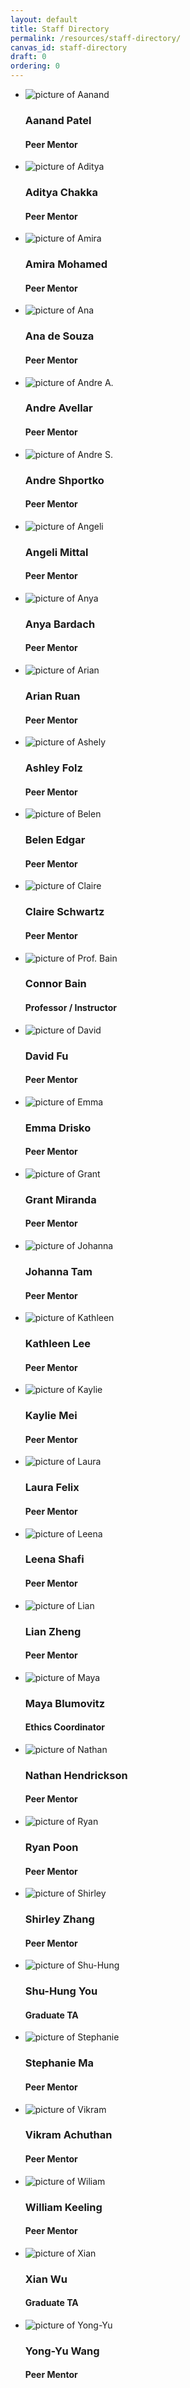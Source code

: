 ```yaml
---
layout: default
title: Staff Directory
permalink: /resources/staff-directory/
canvas_id: staff-directory
draft: 0
ordering: 0
---
```

<ul class = "profiles">
    <li><a><img alt="picture of Aanand" src="{{site.url}}/assets/images/directory/aanand.jpg">
        <span><h3>Aanand Patel</h3><h4>Peer Mentor</h4></span>
    </a></li>
     <li><a><img alt="picture of Aditya" src="{{site.url}}/assets/images/directory/aditya.jpg">
        <span><h3>Aditya Chakka</h3><h4>Peer Mentor</h4></span>
    </a></li>
    <li><a><img alt="picture of Amira" src="{{site.url}}/assets/images/directory/amira.jpg">
        <span><h3>Amira Mohamed</h3><h4>Peer Mentor</h4></span>
    </a></li>
    <li><a><img alt="picture of Ana" src="{{site.url}}/assets/images/directory/ana.jpg">
        <span><h3>Ana de Souza</h3><h4>Peer Mentor</h4></span>
    </a></li>
    <li><a><img alt="picture of Andre A." src="{{site.url}}/assets/images/directory/andre_a.jpg">
        <span><h3>Andre Avellar</h3><h4>Peer Mentor</h4></span>
    </a></li>
    <li><a><img alt="picture of Andre S." src="{{site.url}}/assets/images/directory/andre_s.jpg">
        <span><h3>Andre Shportko</h3><h4>Peer Mentor</h4></span>
    </a></li>
    <li><a><img alt="picture of Angeli" src="{{site.url}}/assets/images/directory/angeli.jpg">
        <span><h3>Angeli Mittal</h3><h4>Peer Mentor</h4></span>
    </a></li>
    <li><a><img alt="picture of Anya" src="{{site.url}}/assets/images/directory/anya.jpg">
        <span><h3>Anya Bardach</h3><h4>Peer Mentor</h4></span>
    </a></li>
    <li><a><img alt="picture of Arian" src="{{site.url}}/assets/images/directory/aria.jpg">
        <span><h3>Arian Ruan</h3><h4>Peer Mentor</h4></span>
    </a></li>
    <li><a><img alt="picture of Ashely" src="{{site.url}}/assets/images/directory/ashley.jpg">
        <span><h3>Ashley Folz</h3><h4>Peer Mentor</h4></span>
    </a></li>
    <li><a><img alt="picture of Belen" src="{{site.url}}/assets/images/directory/belen.jpg">
        <span><h3>Belen Edgar</h3><h4>Peer Mentor</h4></span>
    </a></li>
    <li><a><img alt="picture of Claire" src="{{site.url}}/assets/images/directory/claire.jpg">
        <span><h3>Claire Schwartz</h3><h4>Peer Mentor</h4></span>
    </a></li>
    <li><a><img alt="picture of Prof. Bain" src="{{site.url}}/assets/images/directory/connor.jpg">
        <span><h3>Connor Bain</h3><h4>Professor / Instructor</h4></span>
    </a></li>
    <li><a><img alt="picture of David" src="{{site.url}}/assets/images/directory/david.jpg">
        <span><h3>David Fu</h3><h4>Peer Mentor</h4></span>
    </a></li>
    <li><a><img alt="picture of Emma" src="{{site.url}}/assets/images/directory/emma.jpg">
        <span><h3>Emma Drisko</h3><h4>Peer Mentor</h4></span>
    </a></li>
    <li><a><img alt="picture of Grant" src="{{site.url}}/assets/images/directory/grant.jpg">
        <span><h3>Grant Miranda</h3><h4>Peer Mentor</h4></span>
    </a></li>
    <li><a><img alt="picture of Johanna" src="{{site.url}}/assets/images/directory/johanna.jpg">
        <span><h3>Johanna Tam</h3><h4>Peer Mentor</h4></span>
    </a></li>
    <li><a><img alt="picture of Kathleen" src="{{site.url}}/assets/images/directory/kathleen.jpg">
        <span><h3>Kathleen Lee</h3><h4>Peer Mentor</h4></span>
    </a></li>
    <li><a><img alt="picture of Kaylie" src="{{site.url}}/assets/images/directory/kaylie.jpg">
        <span><h3>Kaylie Mei</h3><h4>Peer Mentor</h4></span>
    </a></li>
    <li><a><img alt="picture of Laura" src="{{site.url}}/assets/images/directory/laura.jpg">
        <span><h3>Laura Felix</h3><h4>Peer Mentor</h4></span>
    </a></li>
    <li><a><img alt="picture of Leena" src="{{site.url}}/assets/images/directory/leena.jpg">
        <span><h3>Leena Shafi</h3><h4>Peer Mentor</h4></span>
    </a></li>
    <li><a><img alt="picture of Lian" src="{{site.url}}/assets/images/directory/lian.jpg">
        <span><h3>Lian Zheng</h3><h4>Peer Mentor</h4></span>
    </a></li>
    <li><a><img alt="picture of Maya" src="{{site.url}}/assets/images/directory/maya.jpg">
        <span><h3>Maya Blumovitz</h3><h4>Ethics Coordinator</h4></span>
    </a></li>
    <li><a><img alt="picture of Nathan" src="{{site.url}}/assets/images/directory/nathan.jpg">
        <span><h3>Nathan Hendrickson</h3><h4>Peer Mentor</h4></span>
    </a></li>
    <li><a><img alt="picture of Ryan" src="{{site.url}}/assets/images/directory/ryan_p.jpg">
        <span><h3>Ryan Poon</h3><h4>Peer Mentor</h4></span>
    </a></li>
    <li><a><img alt="picture of Shirley" src="{{site.url}}/assets/images/directory/shirley.jpg">
        <span><h3>Shirley Zhang</h3><h4>Peer Mentor</h4></span>
    </a></li>
    <li><a><img alt="picture of Shu-Hung" src="{{site.url}}/assets/images/directory/shu-hung.jpg">
        <span><h3>Shu-Hung You</h3><h4>Graduate TA</h4></span>
    </a></li>
    <li><a><img alt="picture of Stephanie" src="{{site.url}}/assets/images/directory/stephanie.jpg">
        <span><h3>Stephanie Ma</h3><h4>Peer Mentor</h4></span>
    </a></li>
    <li><a><img alt="picture of Vikram" src="{{site.url}}/assets/images/directory/vikram.jpg">
        <span><h3>Vikram Achuthan</h3><h4>Peer Mentor</h4></span>
    </a></li>
    <li><a><img alt="picture of Wiliam" src="{{site.url}}/assets/images/directory/william.jpg">
        <span><h3>William Keeling</h3><h4>Peer Mentor</h4></span>
    </a></li>
    <li><a><img alt="picture of Xian" src="{{site.url}}/assets/images/directory/xian.jpg">
        <span><h3>Xian Wu</h3><h4>Graduate TA</h4></span>
    </a></li>
    <li><a><img alt="picture of Yong-Yu" src="{{site.url}}/assets/images/directory/yong-yu.jpg">
        <span><h3>Yong-Yu Wang</h3><h4>Peer Mentor</h4></span>
    </a></li>
</ul>
